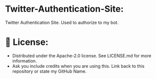 # Twitter-Authentication-Site:
 Twitter Authentication Site. Used to authorize to my bot.

# 🔐 License:

- Distributed under the Apache-2.0 license. See LICENSE.md for more information.
- Ask you include credits when you are using this. Link back to this repository or state my GitHub Name.
